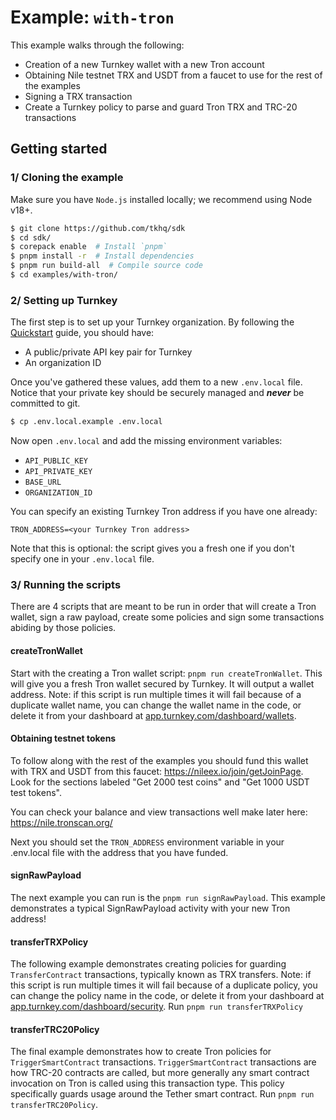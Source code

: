# Example: `with-tron`

This example walks through the following:

- Creation of a new Turnkey wallet with a new Tron account
- Obtaining Nile testnet TRX and USDT from a faucet to use for the rest of the examples
- Signing a TRX transaction
- Create a Turnkey policy to parse and guard Tron TRX and TRC-20 transactions

## Getting started

### 1/ Cloning the example

Make sure you have `Node.js` installed locally; we recommend using Node v18+.

```bash
$ git clone https://github.com/tkhq/sdk
$ cd sdk/
$ corepack enable  # Install `pnpm`
$ pnpm install -r  # Install dependencies
$ pnpm run build-all  # Compile source code
$ cd examples/with-tron/
```

### 2/ Setting up Turnkey

The first step is to set up your Turnkey organization. By following the [Quickstart](https://docs.turnkey.com/getting-started/quickstart) guide, you should have:

- A public/private API key pair for Turnkey
- An organization ID

Once you've gathered these values, add them to a new `.env.local` file. Notice that your private key should be securely managed and **_never_** be committed to git.

```bash
$ cp .env.local.example .env.local
```

Now open `.env.local` and add the missing environment variables:

- `API_PUBLIC_KEY`
- `API_PRIVATE_KEY`
- `BASE_URL`
- `ORGANIZATION_ID`

You can specify an existing Turnkey Tron address if you have one already:

```
TRON_ADDRESS=<your Turnkey Tron address>
```

Note that this is optional: the script gives you a fresh one if you don't specify one in your `.env.local` file.

### 3/ Running the scripts

There are 4 scripts that are meant to be run in order that will create a Tron wallet, sign a raw payload, create some policies and sign some transactions abiding by those policies.

#### createTronWallet

Start with the creating a Tron wallet script: `pnpm run createTronWallet`. This will give you a fresh Tron wallet secured by Turnkey. It will output a wallet address. Note: if this script is run multiple times it will fail because of a duplicate wallet name, you can change the wallet name in the code, or delete it from your dashboard at [app.turnkey.com/dashboard/wallets](https://app.turnkey.com/dashboard/wallets).

#### Obtaining testnet tokens

To follow along with the rest of the examples you should fund this wallet with TRX and USDT from this faucet: https://nileex.io/join/getJoinPage. Look for the sections labeled "Get 2000 test coins" and "Get 1000 USDT test tokens".

You can check your balance and view transactions well make later here: https://nile.tronscan.org/

Next you should set the `TRON_ADDRESS` environment variable in your .env.local file with the address that you have funded.

#### signRawPayload

The next example you can run is the `pnpm run signRawPayload`. This example demonstrates a typical SignRawPayload activity with your new Tron address!

#### transferTRXPolicy

The following example demonstrates creating policies for guarding `TransferContract` transactions, typically known as TRX transfers. Note: if this script is run multiple times it will fail because of a duplicate policy, you can change the policy name in the code, or delete it from your dashboard at [app.turnkey.com/dashboard/security](https://app.turnkey.com/dashboard/security). Run `pnpm run transferTRXPolicy`

#### transferTRC20Policy

The final example demonstrates how to create Tron policies for `TriggerSmartContract` transactions. `TriggerSmartContract` transactions are how TRC-20 contracts are called, but more generally any smart contract invocation on Tron is called using this transaction type. This policy specifically guards usage around the Tether smart contract. Run `pnpm run transferTRC20Policy`.
